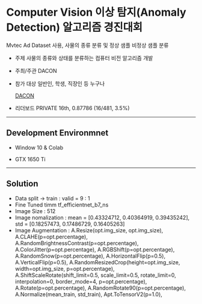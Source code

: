 # Computer Vision 이상 탐지(Anomaly Detection) 알고리즘 경진대회

Mvtec Ad Dataset 사용, 사물의 종류 분류 및 정상 샘플 비정상 샘플 분류

- 주제
사물의 종류와 상태를 분류하는 컴퓨터 비전 알고리즘 개발

- 주최/주관
 DACON

- 참가 대상
일반인, 학생, 직장인 등 누구나

  [DACON](https://dacon.io/competitions/official/235894/overview/description)

- 리더보드 PRIVATE 16th, 0.87786 (16/481, 3.5%) 

<hr/>

## Development Environmnet

- Window 10 & Colab

- GTX 1650 Ti

<hr/>

## Solution

- Data split -> train : valid = 9 : 1 
- Fine Tuned timm tf_efficientnet_b7_ns
- Image Size : 512
- Image nomalization : mean = [0.43324712, 0.40364919, 0.39435242], std = [0.18257473, 0.17486729, 0.16405263]
- Image Augmentation : 
        A.Resize(opt.img_size, opt.img_size),
        A.CLAHE(p=opt.percentage),
        A.RandomBrightnessContrast(p=opt.percentage),
        A.ColorJitter(p=opt.percentage),
        A.RGBShift(p=opt.percentage),
        A.RandomSnow(p=opt.percentage),
        A.HorizontalFlip(p=0.5),
        A.VerticalFlip(p=0.5),
        A.RandomResizedCrop(height=opt.img_size, width=opt.img_size, p=opt.percentage),
        A.ShiftScaleRotate(shift_limit=0.5, scale_limit=0.5, rotate_limit=0, interpolation=0, border_mode=4, p=opt.percentage),
        A.Rotate(p=opt.percentage),
        A.RandomRotate90(p=opt.percentage),    
        A.Normalize(mean_train, std_train),
        Apt.ToTensorV2(p=1.0),
